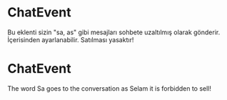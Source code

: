 # ChatEvent
Bu eklenti sizin "sa, as" gibi mesajları 
sohbete uzaltılmış olarak gönderir.
İçerisinden ayarlanabilir.
Satılması yasaktır!

# ChatEvent
The word Sa goes to the conversation as Selam
it is forbidden to sell!
